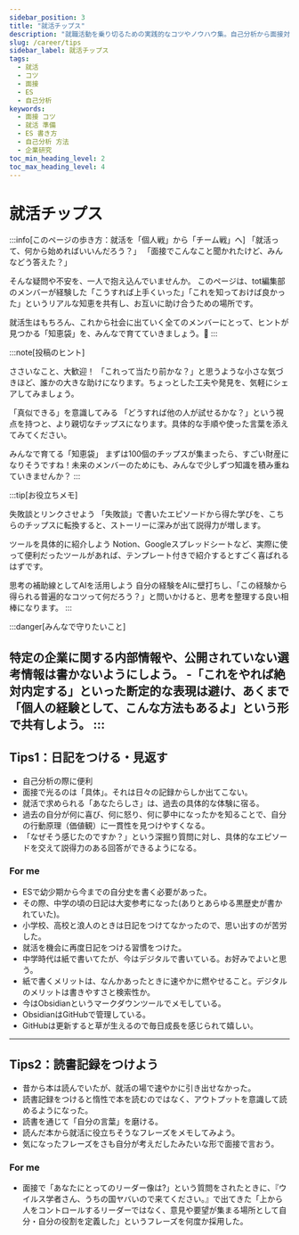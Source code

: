 ```yaml
---
sidebar_position: 3
title: "就活チップス"
description: "就職活動を乗り切るための実践的なコツやノウハウ集。自己分析から面接対策、情報収集まで、再現性のあるテクニックを共有します。"
slug: /career/tips
sidebar_label: 就活チップス
tags:
  - 就活
  - コツ
  - 面接
  - ES
  - 自己分析
keywords:
  - 面接 コツ
  - 就活 準備
  - ES 書き方
  - 自己分析 方法
  - 企業研究
toc_min_heading_level: 2
toc_max_heading_level: 4
---
```


# 就活チップス

:::info[このページの歩き方：就活を「個人戦」から「チーム戦」へ]
「就活って、何から始めればいいんだろう？」
「面接でこんなこと聞かれたけど、みんなどう答えた？」

そんな疑問や不安を、一人で抱え込んでいませんか。
このページは、tot編集部のメンバーが経験した「こうすれば上手くいった」「これを知っておけば良かった」というリアルな知恵を共有し、お互いに助け合うための場所です。

就活生はもちろん、これから社会に出ていく全てのメンバーにとって、ヒントが見つかる「知恵袋」を、みんなで育てていきましょう。🤝
:::

:::note[投稿のヒント]

ささいなこと、大歓迎！
「これって当たり前かな？」と思うような小さな気づきほど、誰かの大きな助けになります。ちょっとした工夫や発見を、気軽にシェアしてみましょう。

「真似できる」を意識してみる
「どうすれば他の人が試せるかな？」という視点を持つと、より親切なチップスになります。具体的な手順や使った言葉を添えてみてください。

みんなで育てる「知恵袋」
まずは100個のチップスが集まったら、すごい財産になりそうですね！未来のメンバーのためにも、みんなで少しずつ知識を積み重ねていきませんか？
:::

:::tip[お役立ちメモ]

失敗談とリンクさせよう
「失敗談」で書いたエピソードから得た学びを、こちらのチップスに転換すると、ストーリーに深みが出て説得力が増します。

ツールを具体的に紹介しよう
Notion、Googleスプレッドシートなど、実際に使って便利だったツールがあれば、テンプレート付きで紹介するとすごく喜ばれるはずです。

思考の補助線としてAIを活用しよう
自分の経験をAIに壁打ちし、「この経験から得られる普遍的なコツって何だろう？」と問いかけると、思考を整理する良い相棒になります。
:::

:::danger[みんなで守りたいこと]

特定の企業に関する内部情報や、公開されていない選考情報は書かないようにしよう。
-「これをやれば絶対内定する」といった断定的な表現は避け、あくまで「個人の経験として、こんな方法もあるよ」という形で共有しよう。
:::
---

## Tips1：日記をつける・見返す
- 自己分析の際に便利
- 面接で光るのは「具体」。それは日々の記録からしか出てこない。
- 就活で求められる「あなたらしさ」は、過去の具体的な体験に宿る。
- 過去の自分が何に喜び、何に怒り、何に夢中になったかを知ることで、自分の行動原理（価値観）に一貫性を見つけやすくなる。
- 「なぜそう感じたのですか？」という深掘り質問に対し、具体的なエピソードを交えて説得力のある回答ができるようになる。


### For me
- ESで幼少期から今までの自分史を書く必要があった。 
- その際、中学の頃の日記は大変参考になった(ありとあらゆる黒歴史が書かれていた)。
- 小学校、高校と浪人のときは日記をつけてなかったので、思い出すのが苦労した。
- 就活を機会に再度日記をつける習慣をつけた。
- 中学時代は紙で書いてたが、今はデジタルで書いている。お好みでよいと思う。
- 紙で書くメリットは、なんかあったときに速やかに燃やせること。デジタルのメリットは書きやすさと検索性か。
- 今はObsidianというマークダウンツールでメモしている。
- ObsidianはGitHubで管理している。
- GitHubは更新すると草が生えるので毎日成長を感じられて嬉しい。



---

## Tips2：読書記録をつけよう
- 昔から本は読んでいたが、就活の場で速やかに引き出せなかった。
- 読書記録をつけると惰性で本を読むのではなく、アウトプットを意識して読めるようになった。
- 読書を通じて「自分の言葉」を磨ける。
- 読んだ本から就活に役立ちそうなフレーズをメモしてみよう。
- 気になったフレーズをさも自分が考えだしたみたいな形で面接で言おう。

### For me
- 面接で「あなたにとってのリーダー像は?」という質問をされたときに、『ウイルス学者さん、うちの国ヤバいので来てください。』で出てきた「上から人をコントロールするリーダーではなく、意見や要望が集まる場所として自分・自分の役割を定義した」というフレーズを何度か採用した。

